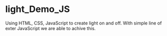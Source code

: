# light_Demo_JS
Using HTML, CSS, JavaScript to create light on and off. 
With simple line of exter JavaScript we are able to achive this.
